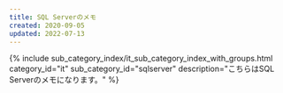 ```yaml
---
title: SQL Serverのメモ
created: 2020-09-05
updated: 2022-07-13
---
```

{% include sub_category_index/it_sub_category_index_with_groups.html
    category_id="it"
    sub_category_id="sqlserver"
    description="こちらはSQL Serverのメモになります。" %}
